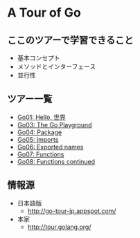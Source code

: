 A Tour of Go
============

## ここのツアーで学習できること ##

* 基本コンセプト
* メソッドとインターフェース
* 並行性

## ツアー一覧

* [Go01: Hello, 世界](01/README.md)
* [Go03: The Go Playground](03/README.md)
* [Go04: Package](04/README.md)
* [Go05: Imports](05/README.md)
* [Go06: Exported names](06/README.md)
* [Go07: Functions](07/README.md)
* [Go08: Functions continued](08/README.md)

## 情報源 ##

* 日本語版
    * http://go-tour-jp.appspot.com/
* 本家
    * http://tour.golang.org/



